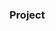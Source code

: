 ### Project























































































































































         









        





 































